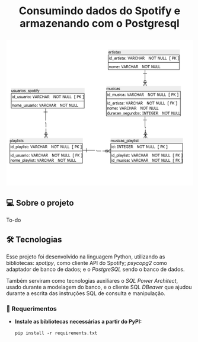 # <p align="center"> <b> Consumindo dados do Spotify e armazenando com o Postgresql </b> 
![modelo fisico do banco de dados sugerido](banco_dados_modelo_fisico.png)
 
##  💻 Sobre o projeto

To-do

## 🛠 Tecnologias

Esse projeto foi desenvolvido na linguagem Python, utilizando as bibliotecas: *spotipy*, como cliente API do Spotify; *psycopg2* como  adaptador de banco de dados; e o *PostgreSQL* sendo o banco de dados.
    
Também serviram como tecnologias auxiliares o *SQL Power Architect*, usado durante a modelagem do banco, e o cliente SQL *DBeaver* que ajudou durante a escrita das instruções SQL de consulta e manipulação. 

### 📲 Requerimentos

- **Instale as bibliotecas necessárias a partir do PyPI:**
  ```shell
  pip install -r requirements.txt
  ```